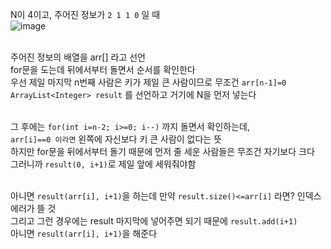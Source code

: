 N이 4이고, 주어진 정보가 `2 1 1 0` 일 때</br>
![image](https://user-images.githubusercontent.com/50469773/183576805-84da0601-41de-4311-813e-760fe200beba.png)
</br></br>

주어진 정보의 배열을 arr[] 라고 선언</br>
for문을 도는데 뒤에서부터 돌면서 순서를 확인한다</br>
우선 제일 마지막 n번째 사람은 키가 제일 큰 사람이므로 무조건 `arr[n-1]=0`</br>
`ArrayList<Integer> result` 를 선언하고 거기에 N을 먼저 넣는다</br></br>

그 후에는 `for(int i=n-2; i>=0; i--)` 까지 돌면서 확인하는데,</br>
`arr[i]==0 이라면` 왼쪽에 자신보다 키 큰 사람이 없다는 뜻</br>
하지만 for문을 뒤에서부터 돌기 때문에 먼저 줄 세운 사람들은 무조건 자기보다 크다</br>
그러니까 `result(0, i+1)`로 제일 앞에 세워줘야함</br></br>

아니면 `result(arr[i], i+1)`을 하는데 만약 `result.size()<=arr[i]` 라면? 인덱스 에러가 뜰 것</br>
그리고 그런 경우에는 result 마지막에 넣어주면 되기 때문에 `result.add(i+1)`</br>
아니면 `result(arr[i], i+1)`을 해준다

